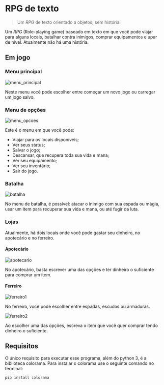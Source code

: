 # RPG de texto
> Um *RPG* de texto orientado a objetos, sem história.

Um *RPG* (Role-playing game) baseado em texto em que você pode viajar para alguns locais, batalhar contra inimigos, comprar equipamentos e upar de nível. Atualmente não há uma história.

## Em jogo
### Menu principal
![menu_principal](https://user-images.githubusercontent.com/84992128/126876842-ca67ef95-8026-4074-8b62-8bd08adc565c.PNG)

Neste menu você pode escolher entre começar um novo jogo ou carregar um jogo salvo.

### Menu de opções
![menu_opcoes](https://user-images.githubusercontent.com/84992128/126876851-5f672461-1daa-4393-b507-ae2649c3aaab.PNG)

Este é o menu em que você pode:
- Viajar para os locais disponíveis;
- Ver seus status;
- Salvar o jogo;
- Descansar, que recupera toda sua vida e mana;
- Ver seu equipamento;
- Ver seu inventário;
- Sair do jogo.

### Batalha
![batalha](https://user-images.githubusercontent.com/84992128/126876864-19474ec3-ebea-4802-8f67-342fff5a2036.PNG)

No menu de batalha, é possível: atacar o inimigo com sua espada ou mágia, usar um item para recuperar sua vida e mana, ou até fugir da luta.

### Lojas
Atualmente, há dois locais onde você pode gastar seu dinheiro, no apotecário e no ferreiro.

#### Apotecário
![apotecario](https://user-images.githubusercontent.com/84992128/126876875-7ba06fa9-2d4c-48e4-b7f5-5ac5a6e373e7.PNG)

No apotecário, basta escrever uma das opções e ter dinheiro o suficiente para comprar um item.

#### Ferreiro
![ferreiro1](https://user-images.githubusercontent.com/84992128/126876892-44553e03-5282-4cdc-b28a-281b7a70bc32.PNG)

No ferreiro, você pode escolher entre espadas, escudos ou armaduras.

![ferreiro2](https://user-images.githubusercontent.com/84992128/126876896-c0acf611-46ff-4413-bb0b-250c8bde3b78.PNG)

Ao escolher uma das opções, escreva o item que você quer comprar tendo dinheiro o suficiente.

## Requisitos
O único requisito para executar esse programa, além do python 3, é a biblioteca colorama. Para instalar o colorama use o seguinte comando no terminal:

```sh
pip install colorama
```
